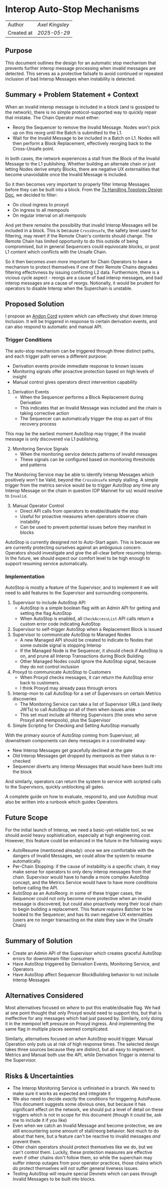 # Interop Auto-Stop Mechanisms

|                    |                                                    |
| ------------------ | -------------------------------------------------- |
| Author             | _Axel Kingsley_                                     |
| Created at         | _2025-05-29_                                       |

## Purpose

This document outlines the design for an automatic stop mechanism that prevents further interop message processing when invalid messages are detected.
This serves as a protective failsafe to avoid continued or repeated inclusion of bad Interop Messages when instability is detected.


## Summary + Problem Statement + Context

When an invalid interop message is included in a block (and is gossiped to the network), there is no simple protocol-supported way to quickly repair that mistake. The Chain Operator must either:
- Reorg the Sequencer to remove the Invalid Message. Nodes won't pick up on this reorg until the Batch is submitted to the L1.
- Wait for the Invalid Message to be included in a Batch on L1. Nodes will then perform a Block Replacement, effectively reorging back to the Cross-Unsafe point.

In both cases, the network experiences a stall from the Block of the Invalid Message to the L1 publishing. Whether building an alternate chain or just letting Nodes derive empty Blocks,
there are negative UX externalities that become unavoidable once the Invalid Message is included.

So it then becomes very important to properly filter Interop Messages before they can be built into a block. From the [Tx Handling Topology Design Doc](./interop-topology.md), we decided to filter:
- On cloud ingress to proxyd
- On ingress to all mempools
- On regular interval on all mempools

And yet there *remains* the possibility that invalid Interop Messages will be included in a block. This is because `CrossUnsafe`, the safety level used for filtering,
may revert if the Remote Chain's contents should change. The Remote Chain has limited opportunity to do this outside of being compromised, but in general Sequencers could equivocate blocks, or post L1 content which conflicts with the Unsafe Chain.

So it then becomes *even more* important for Chain Operators to have a mechanism to protect themselves if one of their Remote Chains degrades filtering effectivness by issuing conflicting L2 data.
Furthermore, there is a vicious cycle aspect - reorgs are a cause of bad interop messages, and bad interop messages are a cause of reorgs. Notionally, it would be prudent for operators to disable Interop when the Superchain is unstable. 

## Proposed Solution

I propose an [Andon Cord](https://en.wikipedia.org/wiki/Andon_(manufacturing)) system which can effectively shut down Interop Inclusion.
It will be triggered in response to certain derivation events, and can also respond to automatic and manual API.

### Trigger Conditions

The auto-stop mechanism can be triggered through three distinct paths, and each trigger path serves a different purpose:
- Derivation events provide immediate response to known issues
- Monitoring signals offer proactive protection based on high levels of insight
- Manual control gives operators direct intervention capability

1. Derivation Events
   - When the Sequencer performs a Block Replacement during Derivation
   - This indicates that an Invalid Message was included and the chain is taking corrective action
   - The Sequencer can automatically trigger the stop as part of this recovery process

This may be the earliest moment AutoStop may trigger, if the invalid message is only discovered via L1 publishing.

2. Monitoring Service Signals
   - When the monitoring service detects patterns of invalid messages
   - These signals can be configured based on monitoring thresholds and patterns

The Monitoring Service may be able to identify Interop Messages which positively won't be Valid, beyond the `CrossUnsafe`
simply stalling. A simple trigger from the metrics service would be to trigger AutoStop any time any Interop Message on the
chain in question (OP Mainnet for us) would resolve to `Invalid`.

3. Manual Operator Control
   - Direct API calls from operators to enable/disable the stop
   - Useful for proactive measures when operators observe chain instability
   - Can be used to prevent potential issues before they manifest in blocks

AutoStop is currently designed *not* to Auto-Start again. This is because we are currently protecting ourselves against
an ambiguous concern. Operators should investigate and give the all-clear before resuming Interop. In the future, we should expect
our comfort level to be high enough to support resuming service automatically.


### Implementation

AutoStop is mostly a feature of the Supervisor, and to implement it we will need to add features to the Supervisor and surrounding components.

1. Supervisor to include AutoStop API
    - AutoStop is a simple boolean flag with an Admin API for getting and setting the flag AutoStop
    - When AutoStop is enabled, all `CheckAccessList` API calls return a custom error code indicating AutoStop
2. Supervisor to self-trigger AutoStop when a Replacement Block is issued
3. Supervisor to communicate AutoStop to Managed Nodes
    - A new Managed API should be created to indicate to Nodes that some outside signal is stopping Interop
    - If the Managed Node is the Sequencer, it should check if AutoStop is on, and prune all Interop Transactions during Block Building
    - Other Managed Nodes could ignore the AutoStop signal, because they do not control inclusion
4. Proxyd to communicate AutoStop to Customers
    - When Proxyd checks messages, it can return the AutoStop error back to customers.
    - I think Proxyd may already pass through errors
5. Interop-mon to call AutoStop for a set of Supervisors on certain Metrics discoveries
    - The Monitoring Service can take a list of Supervisor URLs (and likely JWTs) to call AutoStop on all of them when issues arise
    - This set *must* include all filtering Supervisors (the ones who serve Proxyd and mempools), plus the Supervisor
6. Simple Scripting for Checking and Setting AutoStop manually

With the primary source of AutoStop coming from Supervisor, all downstream components can deny messages in a coordinated way:
- New Interop Messages get gracefully declined at the gate
- Old Interop Messages get dropped by mempools as their status is re-checked
- Sequencer diverts any Interop Messages that would have been built into the block

And similarly, operators can return the system to service with scripted calls to the Supervisors, quickly unblocking all gates.

A complete guide on how to evaluate, respond to, and use AutoStop must also be written into a runbook which guides Operators.

## Future Scope
For the initial launch of Interop, we need a basic-yet-reliable tool, so we should avoid heavy sophistication, especially at high engineering cost.
However, this feature could be enhanced in the future in the following ways:
- AutoResume (mentioned already): once we are comfortable with the dangers of Invalid Messages, we could allow the system to resume automatically.
- Per-Chain Stopping: if the cause of instability is a specific chain, it may make sense for operators to only deny interop messages from *that* chain.
Supervisor would have to handle a more complex AutoStop concept, and the Metrics Service would have to have more conditions before calling the API.
- AutoStop as an AutoReorg: in some of these trigger cases, the Sequencer could not only become more protective when an invalid message is discovered,
but could also proactively reorg their local chain to begin building a replacement. This feature *requires* Batcher to be hooked to the Sequencer,
and has its own negative UX externalities (users are no longer transacting on the state they saw in the Unsafe Chain)

## Summary of Solution
- Create an Admin API of the Supervisor which creates graceful AutoStop errors for downstream filter consumers
- Have AutoStop triggered by Derivation Events, Monitoring Service, and Operators
- Have AutoStop affect Sequencer BlockBuilding behavior to not include Interop Messages

## Alternatives Considered
Most alternatives focused on *where* to put this enable/disable flag. We had at one point thought that only Proxyd would need to support this, but that is
ineffective for any messages which had just passed by. Similarly, only doing it in the mempool left pressure on Proxyd ingress. And implementing the same flag in multiple places
seemed complicated.

Similarly, alternatives focused on *when* AutoStop would trigger. Manual Operation only puts us at risk of high response times. The selected design takes three sources because they are
distinct, but all easy to implement. Metrics and Manual both use the API, while Derivation Trigger is internal to the Supervisor.

## Risks & Uncertainties
- The Interop Monitoring Service is unfinished in a branch. We need to make sure it works as expected and integrate it
- We also need to decide *exactly* the conditions for triggering AutoPause. This document suggests some obvious ones, but because it has significant effect on the network,
we should put a level of detail on these triggers which is not in scope for this document (though it could be, ask me to include it if you like)
- Even when we catch an Invalid Message and become protective, we are still encountering some amount of stall/reorg behavior. Not much to do about that here,
but a feature can't be reactive to invalid messages *and* prevent them.
- Other chain operators should protect themselves like we do, but we can't control them. Luckily, these protection measures are effective even if other chains don't follow them,
so while the superchain may suffer interop outages from poor operator practices, those chains which *do* protect themselves will not suffer general liveness issues.
- Testing AutoStop will require special Devnets which can pass through Invalid Messages to be built into blocks.